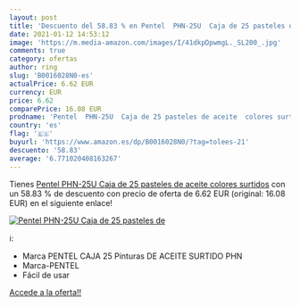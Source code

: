 ```yaml
---
layout: post
title: 'Descuento del 58.83 % en Pentel  PHN-25U  Caja de 25 pasteles de '
date: 2021-01-12 14:53:12
image: 'https://m.media-amazon.com/images/I/41dkpDpwmgL._SL200_.jpg'
comments: true
category: ofertas
author: ring
slug: 'B0016028N0-es'
actualPrice: 6.62 EUR
currency: EUR
price: 6.62
comparePrice: 16.08 EUR
prodname: 'Pentel  PHN-25U  Caja de 25 pasteles de aceite  colores surtidos'
country: 'es'
flag: '🇪🇸'
buyurl: 'https://www.amazon.es/dp/B0016028N0/?tag=tolees-21'
descuento: '58.83'
average: '6.771020408163267'
---
```


Tienes [Pentel  PHN-25U  Caja de 25 pasteles de aceite  colores surtidos](https://www.amazon.es/dp/B0016028N0/?tag=tolees-21) con un 58.83 % de descuento con precio de oferta de 6.62 EUR (original: 16.08 EUR) en el siguiente enlace!

[![Pentel  PHN-25U  Caja de 25 pasteles de ](https://m.media-amazon.com/images/I/41dkpDpwmgL._SL200_.jpg)](https://www.amazon.es/dp/B0016028N0/?tag=tolees-21)

ℹ️:

- Marca PENTEL CAJA 25 Pinturas DE ACEITE SURTIDO PHN
- Marca-PENTEL
- Fácil de usar

[Accede a la oferta!!](https://www.amazon.es/dp/B0016028N0/?tag=tolees-21)
